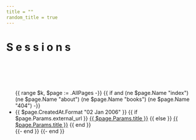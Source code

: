 ```yaml
---
title = ""
random_title = true
---
```


<h1 class="sessions">S e s s i o n s</h1>

<ul class="posts" style="margin-top:6rem;">
{{ range $k, $page := .AllPages -}}
    {{ if and (ne $page.Name "index") (ne $page.Name "about") (ne $page.Name "books") (ne $page.Name "404") -}}
        <li>
           <span class="post-date">{{ $page.CreatedAt.Format "02 Jan 2006" }}</span>
           {{ if $page.Params.external_url }}
                <a
                 style="{{ if $page.Params.li_style }}{{ range $style := $page.Params.li_style }}{{ $style }};{{ end }}{{ end }}"
                 href="{{ $page.Params.external_url }}">{{ $page.Params.title }}</a>
           {{ else }}
                <a 
                 style="{{ if $page.Params.li_style }}{{ range $style := $page.Params.li_style }}{{ $style }};{{ end }}{{ end }}"
                 href="{{ $page.PublicPath }}/">{{ $page.Params.title }}</a>
           {{ end }}
           <!--span class="post-categories">
                {{ range $i, $category := $page.Params.categories }}
                    <span class="post-category--{{ $category }}" >{{ $category }}</span>
                {{ end }}
           </span-->
        </li>
    {{- end }}
{{- end }}
</ul>
